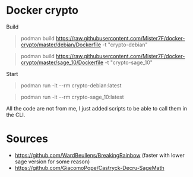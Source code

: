 # Docker crypto

Build
> podman build https://raw.githubusercontent.com/Mister7F/docker-crypto/master/debian/Dockerfile -t "crypto-debian"

> podman build https://raw.githubusercontent.com/Mister7F/docker-crypto/master/sage_10/Dockerfile -t "crypto-sage_10"

Start
> podman run -it --rm crypto-debian:latest

> podman run -it --rm crypto-sage_10:latest

All the code are not from me, I just added scripts to be able to call them in the CLI.

# Sources
- https://github.com/WardBeullens/BreakingRainbow (faster with lower sage version for some reason)
- https://github.com/GiacomoPope/Castryck-Decru-SageMath
